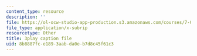 ```yaml
---
content_type: resource
description: ''
file: https://ol-ocw-studio-app-production.s3.amazonaws.com/courses/7-012-introduction-to-biology-fall-2004/8b8887fce1893aabda0eb7d8c45f61c3_PVv4ST8NZaA.srt
file_type: application/x-subrip
resourcetype: Other
title: 3play caption file
uid: 8b8887fc-e189-3aab-da0e-b7d8c45f61c3
---
```

